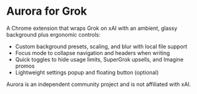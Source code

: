 ﻿# Aurora for Grok

A Chrome extension that wraps Grok on xAI with an ambient, glassy background plus ergonomic controls:

- Custom background presets, scaling, and blur with local file support
- Focus mode to collapse navigation and headers when writing
- Quick toggles to hide usage limits, SuperGrok upsells, and Imagine promos
- Lightweight settings popup and floating button (optional)

Aurora is an independent community project and is not affiliated with xAI.
